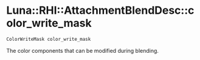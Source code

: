 # Luna::RHI::AttachmentBlendDesc::color_write_mask

```c++
ColorWriteMask color_write_mask
```

The color components that can be modified during blending. 

